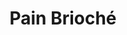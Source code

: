 ---
layout: recette-v2
categories: [recettes]
hidden: true
lang: fr
sitemap: true
title: Pain Brioché
type: boulangerie
---